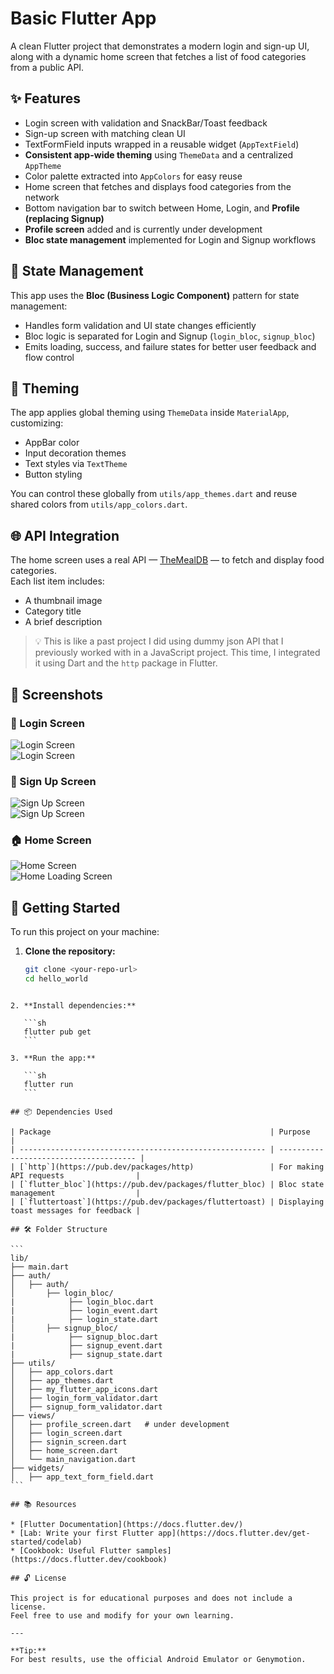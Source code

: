 
# Basic Flutter App

A clean Flutter project that demonstrates a modern login and sign-up UI, along with a dynamic home screen that fetches a list of food categories from a public API.

## ✨ Features

- Login screen with validation and SnackBar/Toast feedback  
- Sign-up screen with matching clean UI  
- TextFormField inputs wrapped in a reusable widget (`AppTextField`)  
- **Consistent app-wide theming** using `ThemeData` and a centralized `AppTheme`  
- Color palette extracted into `AppColors` for easy reuse  
- Home screen that fetches and displays food categories from the network  
- Bottom navigation bar to switch between Home, Login, and **Profile (replacing Signup)**  
- **Profile screen** added and is currently under development  
- **Bloc state management** implemented for Login and Signup workflows

## 🧠 State Management

This app uses the **Bloc (Business Logic Component)** pattern for state management:
- Handles form validation and UI state changes efficiently  
- Bloc logic is separated for Login and Signup (`login_bloc`, `signup_bloc`)  
- Emits loading, success, and failure states for better user feedback and flow control  

## 🎨 Theming

The app applies global theming using `ThemeData` inside `MaterialApp`, customizing:
- AppBar color
- Input decoration themes
- Text styles via `TextTheme`
- Button styling

You can control these globally from `utils/app_themes.dart` and reuse shared colors from `utils/app_colors.dart`.

## 🌐 API Integration

The home screen uses a real API — [TheMealDB](https://www.themealdb.com/api.php) — to fetch and display food categories.  
Each list item includes:
- A thumbnail image
- Category title
- A brief description

> 💡 This is like a past project I did using dummy json API that I previously worked with in a JavaScript project. This time, I integrated it using Dart and the `http` package in Flutter.

## 📸 Screenshots

### 🔐 Login Screen
![Login Screen](assets/images/login.PNG)  
![Login Screen](assets/images/login_valid.PNG)

### 📝 Sign Up Screen
![Sign Up Screen](assets/images/signup.PNG)  
![Sign Up Screen](assets/images/signup_valid.PNG)

### 🏠 Home Screen
![Home Screen](assets/images/home.PNG)  
![Home Loading Screen](assets/images/home_load.PNG.PNG)

## 🚀 Getting Started

To run this project on your machine:

1. **Clone the repository:**
   ```sh
   git clone <your-repo-url>
   cd hello_world
````

2. **Install dependencies:**

   ```sh
   flutter pub get
   ```

3. **Run the app:**

   ```sh
   flutter run
   ```

## 📦 Dependencies Used

| Package                                                 | Purpose                                |
| ------------------------------------------------------- | -------------------------------------- |
| [`http`](https://pub.dev/packages/http)                 | For making API requests                |
| [`flutter_bloc`](https://pub.dev/packages/flutter_bloc) | Bloc state management                  |
| [`fluttertoast`](https://pub.dev/packages/fluttertoast) | Displaying toast messages for feedback |

## 🛠️ Folder Structure

```
lib/
├── main.dart
├── auth/
│   ├── auth/
│       ├── login_bloc/
|            ├── login_bloc.dart
|            ├── login_event.dart
|            ├── login_state.dart
│       ├── signup_bloc/
|            ├── signup_bloc.dart
|            ├── signup_event.dart
|            ├── signup_state.dart
├── utils/
│   ├── app_colors.dart
│   ├── app_themes.dart
│   ├── my_flutter_app_icons.dart
│   ├── login_form_validator.dart
│   ├── signup_form_validator.dart
├── views/
│   ├── profile_screen.dart   # under development
│   ├── login_screen.dart
│   ├── signin_screen.dart
│   ├── home_screen.dart
│   └── main_navigation.dart
├── widgets/
│   ├── app_text_form_field.dart
```

## 📚 Resources

* [Flutter Documentation](https://docs.flutter.dev/)
* [Lab: Write your first Flutter app](https://docs.flutter.dev/get-started/codelab)
* [Cookbook: Useful Flutter samples](https://docs.flutter.dev/cookbook)

## 🔓 License

This project is for educational purposes and does not include a license.
Feel free to use and modify for your own learning.

---

**Tip:**
For best results, use the official Android Emulator or Genymotion.

